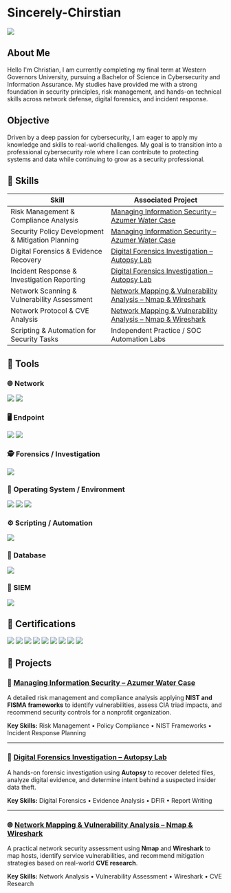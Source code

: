 # Sincerely-Chirstian
<a href="www.linkedin.com/in/christian-szadolc-6b107b24b
"><img src="https://img.shields.io/badge/-LinkedIn-0072b1?&style=for-the-badge&logo=linkedin&logoColor=white" /></a>

## About Me
Hello I'm Christian, I am currently completing my final term at Western Governors University, pursuing a Bachelor of Science in Cybersecurity and Information Assurance. My studies have provided me with a strong foundation in security principles, risk management, and hands-on technical skills across network defense, digital forensics, and incident response.

## Objective
Driven by a deep passion for cybersecurity, I am eager to apply my knowledge and skills to real-world challenges. My goal is to transition into a professional cybersecurity role where I can contribute to protecting systems and data while continuing to grow as a security professional.


## 🧠 Skills

| Skill                                         | Associated Project |
|-----------------------------------------------|--------------------|
| Risk Management & Compliance Analysis         | [Managing Information Security – Azumer Water Case](https://github.com/Sincerely-Christian/Managing-Information-Security-Azumer-Water-School-Project/blob/main/README.md) |
| Security Policy Development & Mitigation Planning | [Managing Information Security – Azumer Water Case](https://github.com/Sincerely-Christian/Managing-Information-Security-Azumer-Water-School-Project/blob/main/README.md) |
| Digital Forensics & Evidence Recovery         | [Digital Forensics Investigation – Autopsy Lab](https://github.com/Sincerely-Christian/Digital-Forensics-Autopsy-Lab-School-Project/blob/main/README.md) |
| Incident Response & Investigation Reporting   | [Digital Forensics Investigation – Autopsy Lab](https://github.com/Sincerely-Christian/Digital-Forensics-Autopsy-Lab-School-Project/blob/main/README.md) |
| Network Scanning & Vulnerability Assessment   | [Network Mapping & Vulnerability Analysis – Nmap & Wireshark](https://github.com/Sincerely-Christian/Network-Mapping-and-Vulnerability-Analysis-School-Project/blob/main/README.md) |
| Network Protocol & CVE Analysis               | [Network Mapping & Vulnerability Analysis – Nmap & Wireshark](https://github.com/Sincerely-Christian/Network-Mapping-and-Vulnerability-Analysis-School-Project/blob/main/README.md) |
| Scripting & Automation for Security Tasks     | Independent Practice / SOC Automation Labs |



## 🧰 Tools

### 🌐 Network
<div>
    <img src="https://img.shields.io/badge/-Wireshark-1679A7?&style=for-the-badge&logo=Wireshark&logoColor=white" />
    <img src="https://img.shields.io/badge/-Nmap-4682B4?&style=for-the-badge&logo=Nmap&logoColor=white" />
</div>

### 🖥️ Endpoint
<div>
    <img src="https://img.shields.io/badge/-Microsoft_Defender_for_Endpoint-00A4EF?&style=for-the-badge&logo=Microsoft&logoColor=white" />
    <img src="https://img.shields.io/badge/-Velociraptor-4B275F?&style=for-the-badge&logo=Velociraptor&logoColor=white" />
</div>

### 🕵️ Forensics / Investigation
<div>
    <img src="https://img.shields.io/badge/-Autopsy-1E90FF?&style=for-the-badge&logoColor=white" />
</div>


### 🧩 Operating System / Environment
<div>
    <img src="https://img.shields.io/badge/-macOS-000000?&style=for-the-badge&logo=apple&logoColor=white" />
    <img src="https://img.shields.io/badge/-Linux-FCC624?&style=for-the-badge&logo=linux&logoColor=black" />
  <img src="https://img.shields.io/badge/-Kali_Linux-557C94?&style=for-the-badge&logo=kalilinux&logoColor=white" />
</div>

### ⚙️ Scripting / Automation
<div>
    <img src="https://img.shields.io/badge/-Python-3776AB?&style=for-the-badge&logo=python&logoColor=white" />
</div>

### 💾 Database
<div>
    <img src="https://img.shields.io/badge/-MySQL-4479A1?&style=for-the-badge&logo=mysql&logoColor=white" />
</div>

### 🧩 SIEM
<div>
    <img src="https://img.shields.io/badge/-Splunk-000000?&style=for-the-badge&logo=Splunk&logoColor=white" />
</div>


## 🧾 Certifications
<div>
  <img src="https://img.shields.io/badge/-ISC2_Certified_in_Cybersecurity-003366?&style=for-the-badge&logo=ISC2&logoColor=white" />
  <img src="https://img.shields.io/badge/-AWS_Certified_Cloud_Practitioner-232F3E?&style=for-the-badge&logo=amazonaws&logoColor=white" />
  <img src="https://img.shields.io/badge/-CompTIA_A%2B-EA212D?&style=for-the-badge&logo=CompTIA&logoColor=white" />
  <img src="https://img.shields.io/badge/-CompTIA_Network%2B-007ACC?&style=for-the-badge&logo=CompTIA&logoColor=white" />
  <img src="https://img.shields.io/badge/-CompTIA_Security%2B-FF0000?&style=for-the-badge&logo=CompTIA&logoColor=white" />
  <img src="https://img.shields.io/badge/-ITIL_4_Foundation-5B0BB5?&style=for-the-badge&logo=itsm&logoColor=white" />
  <img src="https://img.shields.io/badge/-ISC2_SSCP-009639?&style=for-the-badge&logo=ISC2&logoColor=white" />
  <img src="https://img.shields.io/badge/-CompTIA_Project%2B-ED1C24?&style=for-the-badge&logo=CompTIA&logoColor=white" />
  <img src="https://img.shields.io/badge/-LPI_Linux_Essentials-FCC624?&style=for-the-badge&logo=linux&logoColor=black" />
</div>

</div>

## 🧪 Projects

### 🧱 [Managing Information Security – Azumer Water Case](https://github.com/Sincerely-Christian/Managing-Information-Security-Azumer-Water-School-Project/blob/main/README.md)  
A detailed risk management and compliance analysis applying **NIST and FISMA frameworks** to identify vulnerabilities, assess CIA triad impacts, and recommend security controls for a nonprofit organization.

**Key Skills:** Risk Management • Policy Compliance • NIST Frameworks • Incident Response Planning

---

### 🧪 [Digital Forensics Investigation – Autopsy Lab](https://github.com/Sincerely-Christian/Digital-Forensics-Autopsy-Lab-School-Project/blob/main/README.md)  
A hands-on forensic investigation using **Autopsy** to recover deleted files, analyze digital evidence, and determine intent behind a suspected insider data theft.

**Key Skills:** Digital Forensics • Evidence Analysis • DFIR • Report Writing

---

### 🌐 [Network Mapping & Vulnerability Analysis – Nmap & Wireshark](https://github.com/Sincerely-Christian/Network-Mapping-and-Vulnerability-Analysis-School-Project/blob/main/README.md)  
A practical network security assessment using **Nmap** and **Wireshark** to map hosts, identify service vulnerabilities, and recommend mitigation strategies based on real-world **CVE research**.

**Key Skills:** Network Analysis • Vulnerability Assessment • Wireshark • CVE Research

